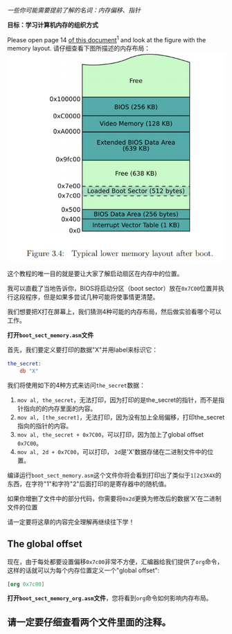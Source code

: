 *一些你可能需要提前了解的名词：内存偏移、指针*

**目标：学习计算机内存的组织方式**

Please open page 14 [of this document](
http://www.cs.bham.ac.uk/~exr/lectures/opsys/10_11/lectures/os-dev.pdf)<sup>1</sup>
and look at the figure with the memory layout.
请仔细查看下图所描述的内存布局：
![内存布局](memory_layout.png)

这个教程的唯一目的就是要让大家了解启动扇区在内存中的位置。

我可以直截了当地告诉你，BIOS将启动分区（boot sector）放在`0x7C00`位置并执行这段程序，但是如果多尝试几种可能将使事情更清楚。 

我们想要把X打在屏幕上，我们猜测4种可能的内存布局，然后做实验看哪个可以工作。

**打开`boot_sect_memory.asm`文件**

首先，我们要定义要打印的数据"X"并用label来标识它：
```nasm
the_secret:
    db "X"
```

我们将使用如下的4种方式来访问`the_secret`数据：

1. `mov al, the_secret`，无法打印，因为打印的是the_secret的指针，而不是指针指向的的内存里面的内容。
2. `mov al, [the_secret]`，无法打印，因为没有加上全局偏移，打印the_secret指向的指针的内容。
3. `mov al, the_secret + 0x7C00`，可以打印，因为加上了global offset `0x7C00`。
4. `mov al, 2d + 0x7C00`，可以打印， `2d`是'X'数据存储在二进制文件中的位置。


编译运行`boot_sect_memory.asm`这个文件你将会看到打印出了类似于`1[2¢3X4X`的东西，在字符"1"和字符"2"后面打印的是寄存器中的随机值。

如果你增删了文件中的部分代码，你需要将`0x2d`更换为修改后的数据'X'在二进制文件的位置

请一定要将这章的内容完全理解再继续往下学！

The global offset
-----------------

现在，由于每处都要设置偏移`0x7c00`非常不方便，汇编器给我们提供了`org`命令，这样的话就可以为每个内存位置定义一个"global offset":  

```nasm
[org 0x7c00]
```

**打开`boot_sect_memory_org.asm`文件**，您将看到`org`命令如何影响内存布局。  

请一定要仔细查看两个文件里面的注释。  
-----
